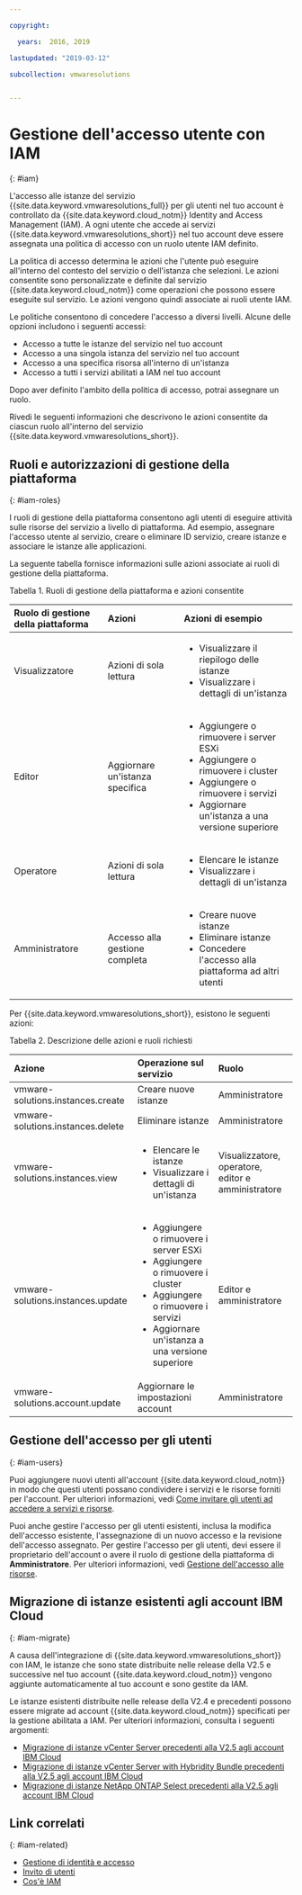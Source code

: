 ```yaml
---

copyright:

  years:  2016, 2019

lastupdated: "2019-03-12"

subcollection: vmwaresolutions


---
```


# Gestione dell'accesso utente con IAM
{: #iam}

L'accesso alle istanze del servizio {{site.data.keyword.vmwaresolutions_full}} per gli utenti nel tuo account è controllato da {{site.data.keyword.cloud_notm}} Identity and Access Management (IAM). A ogni utente che accede ai servizi {{site.data.keyword.vmwaresolutions_short}} nel tuo account deve essere assegnata una politica di accesso con un ruolo utente IAM definito.

La politica di accesso determina le azioni che l'utente può eseguire all'interno del contesto del servizio o dell'istanza che selezioni. Le azioni consentite sono personalizzate e definite dal servizio {{site.data.keyword.cloud_notm}} come operazioni che possono essere eseguite sul servizio. Le azioni vengono quindi associate ai ruoli utente IAM.

Le politiche consentono di concedere l'accesso a diversi livelli. Alcune delle opzioni includono i seguenti accessi:

* Accesso a tutte le istanze del servizio nel tuo account
* Accesso a una singola istanza del servizio nel tuo account
* Accesso a una specifica risorsa all'interno di un'istanza
* Accesso a tutti i servizi abilitati a IAM nel tuo account

Dopo aver definito l'ambito della politica di accesso, potrai assegnare un ruolo.

Rivedi le seguenti informazioni che descrivono le azioni consentite da ciascun ruolo all'interno del servizio {{site.data.keyword.vmwaresolutions_short}}.

## Ruoli e autorizzazioni di gestione della piattaforma
{: #iam-roles}

I ruoli di gestione della piattaforma consentono agli utenti di eseguire attività sulle risorse del servizio a livello di piattaforma. Ad esempio, assegnare l'accesso utente al servizio, creare o eliminare ID servizio, creare istanze e associare le istanze alle applicazioni.

La seguente tabella fornisce informazioni sulle azioni associate ai ruoli di gestione della piattaforma.

Tabella 1. Ruoli di gestione della piattaforma e azioni consentite

| Ruolo di gestione della piattaforma | Azioni | Azioni di esempio |
|:----------------- |:----------------- |:----------------- |
| Visualizzatore | Azioni di sola lettura | <ul><li>Visualizzare il riepilogo delle istanze</li><li>Visualizzare i dettagli di un'istanza</li></ul>|
| Editor | Aggiornare un'istanza specifica |<ul><li>Aggiungere o rimuovere i server ESXi</li><li>Aggiungere o rimuovere i cluster</li><li>Aggiungere o rimuovere i servizi</li><li>Aggiornare un'istanza a una versione superiore</li></ul> |
| Operatore | Azioni di sola lettura | <ul><li>Elencare le istanze</li><li>Visualizzare i dettagli di un'istanza</li></ul> |
| Amministratore | Accesso alla gestione completa |<ul><li>Creare nuove istanze</li><li>Eliminare istanze</li><li>Concedere l'accesso alla piattaforma ad altri utenti</li></ul>|

Per {{site.data.keyword.vmwaresolutions_short}}, esistono le seguenti azioni:

Tabella 2. Descrizione delle azioni e ruoli richiesti

| Azione | Operazione sul servizio | Ruolo |
|:------ |:-------------------- |:---- |
| vmware-solutions.instances.create | Creare nuove istanze | Amministratore |
| vmware-solutions.instances.delete | Eliminare istanze | Amministratore |
| vmware-solutions.instances.view | <ul><li>Elencare le istanze</li><li>Visualizzare i dettagli di un'istanza</li></ul> | Visualizzatore, operatore, editor e amministratore |
| vmware-solutions.instances.update | <ul><li>Aggiungere o rimuovere i server ESXi</li><li>Aggiungere o rimuovere i cluster</li><li>Aggiungere o rimuovere i servizi</li><li>Aggiornare un'istanza a una versione superiore</li></ul> | Editor e amministratore |
| vmware-solutions.account.update | Aggiornare le impostazioni account | Amministratore |

## Gestione dell'accesso per gli utenti
{: #iam-users}

Puoi aggiungere nuovi utenti all'account {{site.data.keyword.cloud_notm}} in modo che questi utenti possano condividere i servizi e le risorse forniti per l'account. Per ulteriori informazioni, vedi [Come invitare gli utenti ad accedere a servizi e risorse](/docs/services/vmwaresolutions/vmonic?topic=vmware-solutions-iamuserinvite).

Puoi anche gestire l'accesso per gli utenti esistenti, inclusa la modifica dell'accesso esistente, l'assegnazione di un nuovo accesso e la revisione dell'accesso assegnato. Per gestire l'accesso per gli utenti, devi essere il proprietario dell'account o avere il ruolo di gestione della piattaforma di **Amministratore**. Per ulteriori informazioni, vedi [Gestione dell'accesso alle risorse](/docs/iam?topic=iam-iammanidaccser).

## Migrazione di istanze esistenti agli account IBM Cloud
{: #iam-migrate}

A causa dell'integrazione di {{site.data.keyword.vmwaresolutions_short}} con IAM, le istanze che sono state distribuite nelle release della V2.5 e successive nel tuo account {{site.data.keyword.cloud_notm}} vengono aggiunte automaticamente al tuo account e sono gestite da IAM.

Le istanze esistenti distribuite nelle release della V2.4 e precedenti possono essere migrate ad account {{site.data.keyword.cloud_notm}} specificati per la gestione abilitata a IAM. Per ulteriori informazioni, consulta i seguenti argomenti:
* [Migrazione di istanze vCenter Server precedenti alla V2.5 agli account IBM Cloud](/docs/services/vmwaresolutions/vcenter?topic=vmware-solutions-vc_addinstancetousraccount)
* [Migrazione di istanze vCenter Server with Hybridity Bundle precedenti alla V2.5 agli account IBM Cloud](/docs/services/vmwaresolutions/vcenter?topic=vmware-solutions-vc_hybrid_addinstancetousraccount)
* [Migrazione di istanze NetApp ONTAP Select precedenti alla V2.5 agli account IBM Cloud](/docs/services/vmwaresolutions/netapp?topic=vmware-solutions-np_addinstancetousraccount)

## Link correlati
{: #iam-related}

* [Gestione di identità e accesso](/docs/iam?topic=iam-getstarted)
* [Invito di utenti](/docs/iam?topic=iam-iamuserinv#iamuserinv)
* [Cos'è IAM](/docs/iam?topic=iam-iamoverview)
